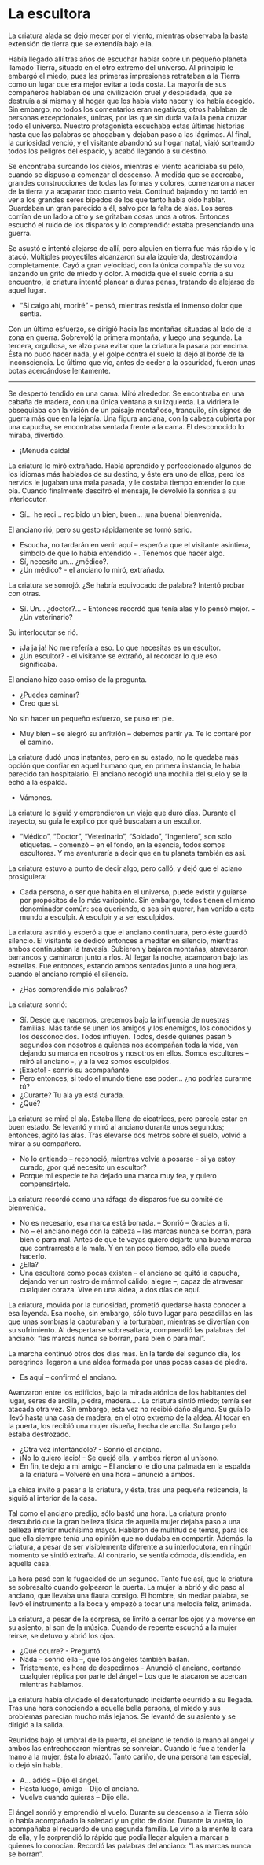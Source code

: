 # La escultora

La criatura alada se dejó mecer por el viento, mientras observaba la basta extensión de tierra que se extendía bajo ella.

Había llegado allí tras años de escuchar hablar sobre un pequeño planeta llamado Tierra, situado en el otro extremo del universo. Al principio le embargó el miedo, pues las primeras impresiones retrataban a la Tierra como un lugar que era mejor evitar a toda costa. La mayoría de sus compañeros hablaban de una civilización cruel y despiadada, que se destruía a si misma y al hogar que los había visto nacer y los había acogido. Sin embargo, no todos los comentarios eran negativos; otros hablaban de personas excepcionales, únicas, por las que sin duda valía la pena cruzar todo el universo. Nuestro protagonista escuchaba estas últimas historias hasta que las palabras se ahogaban y dejaban paso a las lágrimas. Al final, la curiosidad venció, y el visitante abandonó su hogar natal, viajó sorteando todos los peligros del espacio, y acabó llegando a su destino.

Se encontraba surcando los cielos, mientras el viento acariciaba su pelo, cuando se dispuso a comenzar el descenso. A medida que se acercaba, grandes construcciones de todas las formas y colores, comenzaron a nacer de la tierra y a acaparar todo cuanto veía. Continuó bajando y no tardó en ver a los grandes seres bípedos de los que tanto había oído hablar. Guardaban un gran parecido a él, salvo por la falta de alas. Los seres corrían de un lado a otro y se gritaban cosas unos a otros. Entonces escuchó el ruido de los disparos y lo comprendió: estaba presenciando una guerra.

Se asustó e intentó alejarse de allí, pero alguien en tierra fue más rápido y lo atacó. Múltiples proyectiles alcanzaron su ala izquierda, destrozándola completamente. Cayó a gran velocidad, con la única compañía de su voz lanzando un grito de miedo y dolor. A medida que el suelo corría a su encuentro, la criatura intentó planear a duras penas, tratando de alejarse de aquel lugar.

- “Si caigo ahí, moriré” - pensó, mientras resistía el inmenso dolor que sentía.

Con un último esfuerzo, se dirigió hacia las montañas situadas al lado de la zona en guerra. Sobrevoló la primera montaña, y luego una segunda. La tercera, orgullosa, se alzó para evitar que la criatura la pasara por encima. Ésta no pudo hacer nada, y el golpe contra el suelo la dejó al borde de la inconsciencia. Lo último que vio, antes de ceder a la oscuridad, fueron unas botas acercándose lentamente.

---

Se despertó tendido en una cama. Miró alrededor. Se encontraba en una cabaña de madera, con una única ventana a su izquierda. La vidriera le obsequiaba con la visión de un paisaje montañoso, tranquilo, sin signos de guerra más que en la lejanía. Una figura anciana, con la cabeza cubierta por una capucha, se encontraba sentada frente a la cama. El desconocido lo miraba, divertido.

- ¡Menuda caída!

La criatura lo miró extrañado. Había aprendido y perfeccionado algunos de los idiomas más hablados de su destino, y éste era uno de ellos, pero los nervios le jugaban una mala pasada, y le costaba tiempo entender lo que oía. Cuando finalmente descifró el mensaje, le devolvió la sonrisa a su interlocutor.

- Sí... he reci... recibido un bien, buen... ¡una buena! bienvenida.

El anciano rió, pero su gesto rápidamente se tornó serio.

- Escucha, no tardarán en venir aquí – esperó a que el visitante asintiera, símbolo de que lo había entendido - . Tenemos que hacer algo.
- Sí, necesito un... ¿médico?.
- ¿Un médico? - el anciano lo miró, extrañado.

La criatura se sonrojó. ¿Se habría equivocado de palabra? Intentó probar con otras.

- Sí. Un... ¿doctor?... - Entonces recordó que tenía alas y lo pensó mejor. - ¿Un veterinario?

Su interlocutor se rió.

- ¡Ja ja ja! No me refería a eso. Lo que necesitas es un escultor.
- ¿Un escultor? - el visitante se extrañó, al recordar lo que eso significaba.

El anciano hizo caso omiso de la pregunta.

- ¿Puedes caminar?
- Creo que sí.

No sin hacer un pequeño esfuerzo, se puso en pie.

- Muy bien – se alegró su anfitrión – debemos partir ya. Te lo contaré por el camino.

La criatura dudó unos instantes, pero en su estado, no le quedaba más opción que confiar en aquel humano que, en primera instancia, le había parecido tan hospitalario. El anciano recogió una mochila del suelo y se la echó a la espalda.

- Vámonos.

La criatura lo siguió y emprendieron un viaje que duró días. Durante el trayecto, su guía le explicó por qué buscaban a un escultor.
- “Médico”, “Doctor”, “Veterinario”, “Soldado”, “Ingeniero”, son solo etiquetas. - comenzó – en el fondo, en la esencia, todos somos escultores. Y me aventuraría a decir que en tu planeta también es así.

La criatura estuvo a punto de decir algo, pero calló, y dejó que el aciano prosiguiera:

- Cada persona, o ser que habita en el universo, puede existir y guiarse por propósitos de lo más variopinto. Sin embargo, todos tienen el mismo denominador común: sea queriendo, o sea sin querer, han venido a este mundo a esculpir. A esculpir y a ser esculpidos.

La criatura asintió y esperó a que el anciano continuara, pero éste guardó silencio. El visitante  se dedicó entonces a meditar en silencio, mientras ambos continuaban la travesía. Subieron y bajaron montañas, atravesaron barrancos y caminaron junto a ríos. Al llegar la noche, acamparon bajo las estrellas. Fue entonces, estando ambos sentados junto a una hoguera, cuando el anciano rompió el silencio.

- ¿Has comprendido mis palabras?

La criatura sonrió:

- Sí. Desde que nacemos, crecemos bajo la influencia de nuestras familias. Más tarde se unen los amigos y los enemigos, los conocidos y los desconocidos. Todos influyen. Todos, desde quienes pasan 5 segundos con nosotros a quienes nos acompañan toda la vida, van dejando su marca en nosotros y nosotros en ellos. Somos escultores – miró al anciano -, y a la vez somos esculpidos.
- ¡Exacto! - sonrió su acompañante.
- Pero entonces, si todo el mundo tiene ese poder... ¿no podrías curarme tú?
- ¿Curarte? Tu ala ya está curada.
- ¿Qué?

La criatura se miró el ala. Estaba llena de cicatrices, pero parecía estar en buen estado. Se levantó y miró al anciano durante unos segundos; entonces, agitó las alas. Tras elevarse dos metros sobre el suelo, volvió a mirar a su compañero.

- No lo entiendo – reconoció, mientras volvía a posarse - si ya estoy curado, ¿por qué necesito un escultor?
- Porque mi especie te ha dejado una marca muy fea, y quiero compensártelo.

La criatura recordó como una ráfaga de disparos fue su comité de bienvenida.

- No es necesario, esa marca está borrada. – Sonrió – Gracias a ti.
- No –  el anciano negó con la cabeza – las marcas nunca se borran, para bien o para mal. Antes de que te vayas quiero dejarte una buena marca que contrarreste a la mala. Y en tan poco tiempo, sólo ella puede hacerlo.
- ¿Ella?
- Una escultora como pocas existen – el anciano se quitó la capucha, dejando ver un rostro de mármol cálido, alegre –, capaz de atravesar cualquier coraza. Vive en una aldea, a dos días de aquí.

La criatura, movida por la curiosidad, prometió quedarse hasta conocer a esa leyenda. Esa noche, sin embargo, sólo tuvo lugar para pesadillas en las que unas sombras la capturaban y la torturaban, mientras se divertían con su sufrimiento. Al despertarse sobresaltada, comprendió las palabras del anciano: “las marcas nunca se borran, para bien o para mal”.

La marcha continuó otros dos días más. En la tarde del segundo día, los peregrinos llegaron a una aldea formada por unas pocas casas de piedra.

- Es aquí – confirmó el anciano.

Avanzaron entre los edificios, bajo la mirada atónica de los habitantes del lugar, seres de arcilla, piedra, madera... . La criatura sintió miedo; temía ser atacada otra vez. Sin embargo, esta vez no recibió daño alguno. Su guía lo llevó hasta una casa de madera, en el otro extremo de la aldea. Al tocar en la puerta, los recibió una mujer risueña, hecha de arcilla. Su largo pelo estaba destrozado.

- ¿Otra vez intentándolo? - Sonrió el anciano.
- ¡No lo quiero lacio! - Se quejó ella, y ambos rieron al unísono.
- En fin, te dejo a mi amigo – El anciano le dio una palmada en la espalda a la criatura – Volveré en una hora – anunció a ambos.

La chica invitó a pasar a la criatura, y ésta, tras una pequeña reticencia, la siguió al interior de la casa.

Tal como el anciano predijo, sólo bastó una hora. La criatura pronto descubrió que la gran belleza física de aquella mujer dejaba paso a una belleza interior muchísimo mayor. Hablaron de multitud de temas, para los que ella siempre tenía una opinión que no dudaba en compartir. Además, la criatura, a pesar de ser visiblemente diferente a su interlocutora, en ningún momento se sintió extraña. Al contrario, se sentía cómoda, distendida, en aquella casa.

La hora pasó con la fugacidad de un segundo. Tanto fue así, que la criatura se sobresaltó cuando golpearon la puerta. La mujer la abrió y dio paso al anciano, que llevaba una flauta consigo. El hombre, sin mediar palabra, se llevó el instrumento a la boca y empezó a tocar una melodía feliz, animada.

La criatura, a pesar de la sorpresa, se limitó a cerrar los ojos y a moverse en su asiento, al son de la música. Cuando de repente escuchó a la mujer reírse, se detuvo y abrió los ojos.

- ¿Qué ocurre? - Preguntó.
- Nada – sonrió ella –, que los ángeles también bailan.
- Tristemente, es hora de despedirnos - Anunció el anciano, cortando cualquier réplica por parte del ángel – Los que te atacaron se acercan mientras hablamos.

La criatura había olvidado el desafortunado incidente ocurrido a su llegada. Tras una hora conociendo a aquella bella persona, el miedo y sus problemas parecían mucho más lejanos. Se levantó de su asiento y se dirigió a la salida.

Reunidos bajo el umbral de la puerta, el anciano le tendió la mano al ángel y ambos las entrechocaron mientras se sonreían. Cuando le fue a tender la mano a la mujer, ésta lo abrazó. Tanto cariño, de una persona tan especial, lo dejó sin habla.

- A... adiós – Dijo el ángel.
- Hasta luego, amigo – Dijo el anciano.
- Vuelve cuando quieras – Dijo ella.

El ángel sonrió y emprendió el vuelo. Durante su descenso a la Tierra sólo lo había acompañado  la soledad y un grito de dolor. Durante la vuelta, lo acompañaba el recuerdo de una segunda familia. Le vino a la mente la cara de ella, y le sorprendió lo rápido que podía llegar alguien a marcar a quienes lo conocían. Recordó las palabras del anciano: “Las marcas nunca se borran”.
